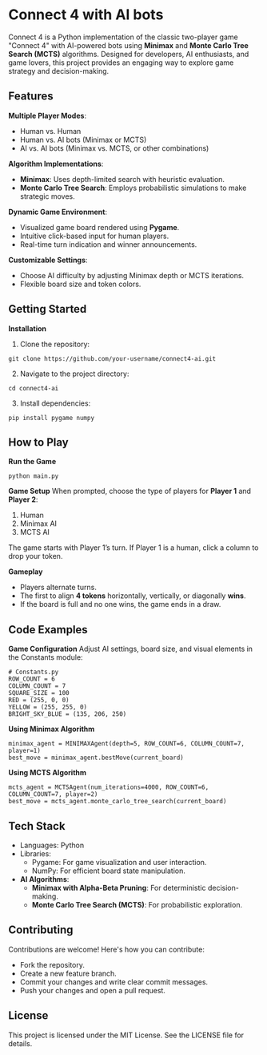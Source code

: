 # Connect 4 with AI bots
Connect 4 is a Python implementation of the classic two-player game "Connect 4" with AI-powered bots using **Minimax** and **Monte Carlo Tree Search (MCTS)** algorithms.
Designed for developers, AI enthusiasts, and game lovers, this project provides an engaging way to explore game strategy and decision-making.  

## Features
**Multiple Player Modes**:  
- Human vs. Human  
- Human vs. AI bots (Minimax or MCTS)  
- AI vs. AI bots (Minimax vs. MCTS, or other combinations)

**Algorithm Implementations**:
- **Minimax**: Uses depth-limited search with heuristic evaluation.
- **Monte Carlo Tree Search**: Employs probabilistic simulations to make strategic moves.

**Dynamic Game Environment**:
- Visualized game board rendered using **Pygame**.  
- Intuitive click-based input for human players.  
- Real-time turn indication and winner announcements.  

**Customizable Settings**:
- Choose AI difficulty by adjusting Minimax depth or MCTS iterations.
- Flexible board size and token colors.
  
  
## Getting Started
**Installation**  
1) Clone the repository:
```
git clone https://github.com/your-username/connect4-ai.git
```

2) Navigate to the project directory:  
```
cd connect4-ai
```

3) Install dependencies:  
```
pip install pygame numpy
```


## How to Play
**Run the Game**
```
python main.py
```

**Game Setup**
When prompted, choose the type of players for **Player 1** and **Player 2**:  
1) Human  
2) Minimax AI  
3) MCTS AI  

The game starts with Player 1’s turn. If Player 1 is a human, click a column to drop your token.

**Gameplay**
- Players alternate turns.  
- The first to align **4 tokens** horizontally, vertically, or diagonally **wins**.  
- If the board is full and no one wins, the game ends in a draw.  


## Code Examples
**Game Configuration**
Adjust AI settings, board size, and visual elements in the Constants module:
```
# Constants.py
ROW_COUNT = 6
COLUMN_COUNT = 7
SQUARE_SIZE = 100
RED = (255, 0, 0)
YELLOW = (255, 255, 0)
BRIGHT_SKY_BLUE = (135, 206, 250)
```

**Using Minimax Algorithm**  
```
minimax_agent = MINIMAXAgent(depth=5, ROW_COUNT=6, COLUMN_COUNT=7, player=1)
best_move = minimax_agent.bestMove(current_board)
```
**Using MCTS Algorithm**  
```
mcts_agent = MCTSAgent(num_iterations=4000, ROW_COUNT=6, COLUMN_COUNT=7, player=2)
best_move = mcts_agent.monte_carlo_tree_search(current_board)
```

## Tech Stack
- Languages: Python
- Libraries:
  - Pygame: For game visualization and user interaction.
  - NumPy: For efficient board state manipulation.
- **AI Algorithms**:
  - **Minimax with Alpha-Beta Pruning**: For deterministic decision-making.
  - **Monte Carlo Tree Search (MCTS)**: For probabilistic exploration.


## Contributing
Contributions are welcome! Here's how you can contribute:
- Fork the repository.
- Create a new feature branch.
- Commit your changes and write clear commit messages.
- Push your changes and open a pull request.

## License
This project is licensed under the MIT License. See the LICENSE file for details.
